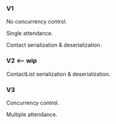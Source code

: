 ### V1 

No concurrency control.

Single attendance.

Contact serialization & deserialization.


### V2 <-- wip

ContactList serialization & deserialization.

### V3

Concurrency control.

Multiple attendance.
